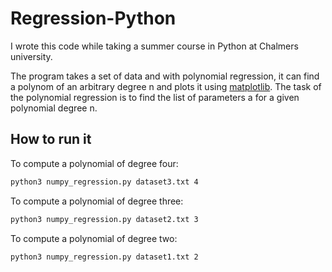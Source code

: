 # Regression-Python
I wrote this code while taking a summer course in Python at Chalmers university.

The program takes a set of data and with polynomial regression, it can find a polynom of an arbitrary degree n and plots it using [matplotlib](https://matplotlib.org/). The task of the polynomial regression is to find the list of parameters a for a given polynomial degree n. 

## How to run it

To compute a polynomial of degree four: 
```bash
python3 numpy_regression.py dataset3.txt 4
```

To compute a polynomial of degree three: 
```bash
python3 numpy_regression.py dataset2.txt 3
```

To compute a polynomial of degree two: 
```bash
python3 numpy_regression.py dataset1.txt 2
```

